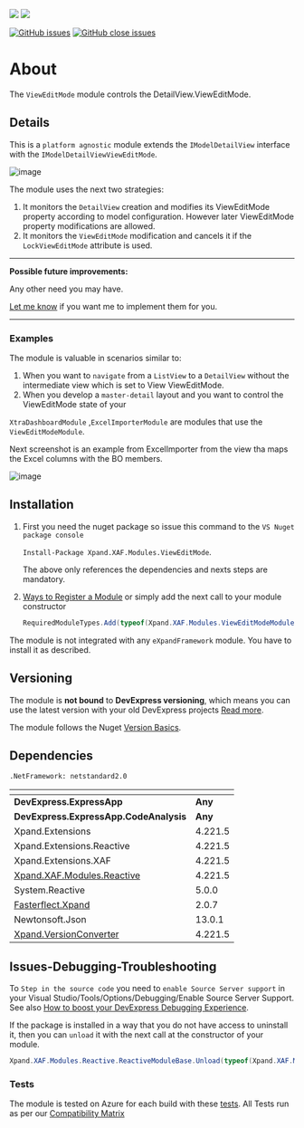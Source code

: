 ![](https://xpandshields.azurewebsites.net/nuget/v/Xpand.XAF.Modules.ViewEditMode.svg?&style=flat) ![](https://xpandshields.azurewebsites.net/nuget/dt/Xpand.XAF.Modules.ViewEditMode.svg?&style=flat)

[![GitHub issues](https://xpandshields.azurewebsites.net/github/issues/eXpandFramework/expand/ViewEditMode.svg)](https://github.com/eXpandFramework/eXpand/issues?utf8=%E2%9C%93&q=is%3Aissue+is%3Aopen+sort%3Aupdated-desc+label%3AReactive.XAF+label%3AViewEditMode) [![GitHub close issues](https://xpandshields.azurewebsites.net/github/issues-closed/eXpandFramework/eXpand/ViewEditMode.svg)](https://github.com/eXpandFramework/eXpand/issues?utf8=%E2%9C%93&q=is%3Aissue+is%3Aclosed+sort%3Aupdated-desc+label%3AReactive.XAF+label%3AViewEditMode)
# About 

The `ViewEditMode` module controls the DetailView.ViewEditMode.


## Details
This is a `platform agnostic` module extends the `IModelDetailView` interface with the `IModelDetailViewViewEditMode`. 

<twitter>

![image](https://user-images.githubusercontent.com/159464/55380067-b7f6c880-5527-11e9-96a1-053fd44095e7.png)

</twitter>

The module uses the next two strategies:

1. It monitors the `DetailView` creation and modifies its ViewEditMode property according to model configuration. However later ViewEditMode property modifications are allowed.
2. It monitors the `ViewEditMode` modification and cancels it if the `LockViewEditMode` attribute is used.

--- 

**Possible future improvements:**

Any other need you may have.

[Let me know](https://github.com/sponsors/apobekiaris) if you want me to implement them for you.

---

### Examples

The module is valuable in scenarios similar to:

1. When you want to `navigate` from a `ListView` to a `DetailView` without the intermediate view which is set to View ViewEditMode.
2. When you develop a `master-detail` layout and you want to control the ViewEditMode state of your

`XtraDashboardModule` ,`ExcelImporterModule` are modules that use the `ViewEditModeModule`.  

Next screenshot is an example from ExcelImporter from the view tha maps the Excel columns with the BO members. 

![image](https://user-images.githubusercontent.com/159464/55381194-238e6500-552b-11e9-8314-f1b1132d09f3.png)

## Installation 
1. First you need the nuget package so issue this command to the `VS Nuget package console` 

   `Install-Package Xpand.XAF.Modules.ViewEditMode`.

    The above only references the dependencies and nexts steps are mandatory.

2. [Ways to Register a Module](https://documentation.devexpress.com/eXpressAppFramework/118047/Concepts/Application-Solution-Components/Ways-to-Register-a-Module)
or simply add the next call to your module constructor
    ```cs
    RequiredModuleTypes.Add(typeof(Xpand.XAF.Modules.ViewEditModeModule));
    ```

The module is not integrated with any `eXpandFramework` module. You have to install it as described.

## Versioning
The module is **not bound** to **DevExpress versioning**, which means you can use the latest version with your old DevExpress projects [Read more](https://github.com/eXpandFramework/XAF/tree/master/tools/Xpand.VersionConverter).

The module follows the Nuget [Version Basics](https://docs.microsoft.com/en-us/nuget/reference/package-versioning#version-basics).
## Dependencies
`.NetFramework: netstandard2.0`

|<!-- -->|<!-- -->
|----|----
|**DevExpress.ExpressApp**|**Any**
 |**DevExpress.ExpressApp.CodeAnalysis**|**Any**
|Xpand.Extensions|4.221.5
 |Xpand.Extensions.Reactive|4.221.5
 |Xpand.Extensions.XAF|4.221.5
 |[Xpand.XAF.Modules.Reactive](https://github.com/eXpandFramework/Reactive.XAF/tree/master/src/Modules/Xpand.XAF.Modules.Reactive)|4.221.5
 |System.Reactive|5.0.0
 |[Fasterflect.Xpand](https://github.com/eXpandFramework/Fasterflect)|2.0.7
 |Newtonsoft.Json|13.0.1
 |[Xpand.VersionConverter](https://github.com/eXpandFramework/Reactive.XAF/tree/master/tools/Xpand.VersionConverter)|4.221.5

## Issues-Debugging-Troubleshooting

To `Step in the source code` you need to `enable Source Server support` in your Visual Studio/Tools/Options/Debugging/Enable Source Server Support. See also [How to boost your DevExpress Debugging Experience](https://github.com/eXpandFramework/DevExpress.XAF/wiki/How-to-boost-your-DevExpress-Debugging-Experience#1-index-the-symbols-to-your-custom-devexpresss-installation-location).

If the package is installed in a way that you do not have access to uninstall it, then you can `unload` it with the next call at the constructor of your module.
```cs
Xpand.XAF.Modules.Reactive.ReactiveModuleBase.Unload(typeof(Xpand.XAF.Modules.ViewEditMode.ViewEditModeModule))
```


### Tests
The module is tested on Azure for each build with these [tests](https://github.com/eXpandFramework/Packages/tree/master/src/Tests/Xpand.XAF.s.ViewEditMode.ViewEditMode). 
All Tests run as per our [Compatibility Matrix](https://github.com/eXpandFramework/DevExpress.XAF#compatibility-matrix)

